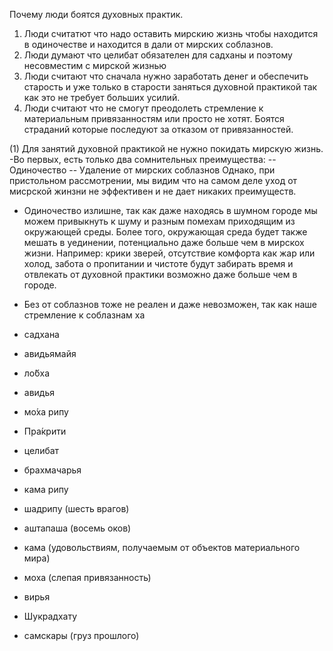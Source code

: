 Почему люди боятся духовных практик.
1. Люди считатют что надо оставить мирскию жизнь чтобы находится в одиночестве и находится в дали от мирских соблазнов.
2. Люди думают что целибат обязателен для садханы и поэтому несовместим с мирской жизнью
3. Люди считают что сначала нужно заработать денег и обеспечить старость и уже только в старости заняться духовной практикой так как это не требует больших усилий.
4. Люди считают что не смогут преодолеть стремление к материальным привязанностям или просто не хотят. Боятся страданий которые последуют за отказом от привязанностей.

(1) Для занятий духовной практикой не нужно покидать мирскую жизнь.
-Во первых, есть только два сомнительных преимущества:
-- Одиночество
-- Удаление от мирских соблазнов
Однако, при пристольном рассмотрении, мы видим что на самом деле уход от мисрской жинзни не эффективен и не дает никаких преимуществ.
- Одиночество излишне, так как даже находясь в шумном городе мы можем привыкнуть к шуму и разным помехам приходящим из окружающей среды. Более того, окружающая среда будет также мешать в уединении, потенциально даже больше чем в мирскох жизни. Например: крики зверей, отсутствие комфорта как жар или холод, забота о пропитании и чистоте будут забирать время и отвлекать от духовной практики возможно даже больше чем в городе.
- Без от соблазнов тоже не реален и даже невозможен, так как наше стремление к соблазнам ха


- садхана
- авидьямайя
- ло́бха
- авидья
- мо́ха рипу
- Пра́крити
- целибат
- брахмачарья
- кама рипу
- шадрипу (шесть врагов) 
- аштапаша (восемь оков)
- кама (удовольствиям, получаемым от объектов материального мира) 
- моха (слепая привязанность)
- вирья
- Шукрадхату
- самскары (груз прошлого)
